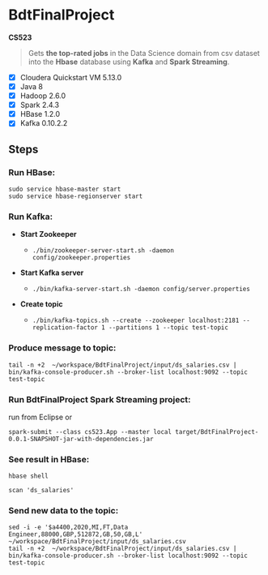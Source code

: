 # BdtFinalProject
**CS523** 

> Gets **the top-rated jobs** in the Data Science domain from csv dataset into the **Hbase** database using **Kafka** and **Spark Streaming**.

- [x] Cloudera Quickstart VM 5.13.0
- [x] Java 8
- [x] Hadoop 2.6.0
- [x] Spark 2.4.3
- [x] HBase 1.2.0
- [x] Kafka 0.10.2.2

## Steps

### Run HBase:
```
sudo service hbase-master start
sudo service hbase-regionserver start
```

### Run Kafka:
- **Start Zookeeper**
  - `./bin/zookeeper-server-start.sh -daemon config/zookeeper.properties`

- **Start Kafka server**
  - `./bin/kafka-server-start.sh -daemon config/server.properties`

- **Create topic**
  - `./bin/kafka-topics.sh --create --zookeeper localhost:2181 --replication-factor 1 --partitions 1 --topic test-topic`


### Produce message to topic:
```
tail -n +2  ~/workspace/BdtFinalProject/input/ds_salaries.csv | bin/kafka-console-producer.sh --broker-list localhost:9092 --topic test-topic
```

### Run BdtFinalProject Spark Streaming project:
run from Eclipse
or
```
spark-submit --class cs523.App --master local target/BdtFinalProject-0.0.1-SNAPSHOT-jar-with-dependencies.jar
```

### See result in HBase:
```
hbase shell
```
```
scan 'ds_salaries'
```

### Send new data to the topic:
```
sed -i -e '$a4400,2020,MI,FT,Data Engineer,88000,GBP,512872,GB,50,GB,L'  ~/workspace/BdtFinalProject/input/ds_salaries.csv
tail -n +2  ~/workspace/BdtFinalProject/input/ds_salaries.csv | bin/kafka-console-producer.sh --broker-list localhost:9092 --topic test-topic
```
